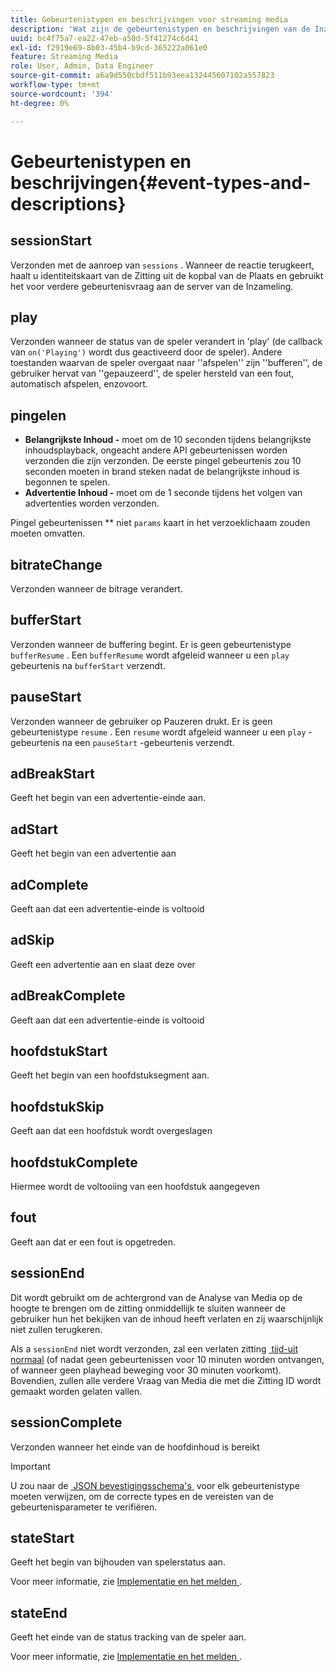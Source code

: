 ```yaml
---
title: Gebeurtenistypen en beschrijvingen voor streaming media
description: 'Wat zijn de gebeurtenistypen en beschrijvingen van de Inzameling van Media? '
uuid: bc4f75a7-ea22-47eb-a50d-5f41274c6d41
exl-id: f2919e69-8b03-45b4-b9cd-365222a061e0
feature: Streaming Media
role: User, Admin, Data Engineer
source-git-commit: a6a9d550cbdf511b93eea132445607102a557823
workflow-type: tm+mt
source-wordcount: '394'
ht-degree: 0%

---
```


# Gebeurtenistypen en beschrijvingen{#event-types-and-descriptions}

## sessionStart

Verzonden met de aanroep van `sessions` . Wanneer de reactie terugkeert, haalt u identiteitskaart van de Zitting uit de kopbal van de Plaats en gebruikt het voor verdere gebeurtenisvraag aan de server van de Inzameling.

## play

Verzonden wanneer de status van de speler verandert in &#39;play&#39; (de callback van `on('Playing')` wordt dus geactiveerd door de speler). Andere toestanden waarvan de speler overgaat naar &#39;&#39;afspelen&#39;&#39; zijn &#39;&#39;bufferen&#39;&#39;, de gebruiker hervat van &#39;&#39;gepauzeerd&#39;&#39;, de speler hersteld van een fout, automatisch afspelen, enzovoort.

## pingelen

* **Belangrijkste Inhoud -** moet om de 10 seconden tijdens belangrijkste inhoudsplayback, ongeacht andere API gebeurtenissen worden verzonden die zijn verzonden. De eerste pingel gebeurtenis zou 10 seconden moeten in brand steken nadat de belangrijkste inhoud is begonnen te spelen.
* **Advertentie Inhoud -** moet om de 1 seconde tijdens het volgen van advertenties worden verzonden.

Pingel gebeurtenissen ** niet `params` kaart in het verzoeklichaam zouden moeten omvatten.

## bitrateChange

Verzonden wanneer de bitrage verandert.

## bufferStart

Verzonden wanneer de buffering begint. Er is geen gebeurtenistype `bufferResume` . Een `bufferResume` wordt afgeleid wanneer u een `play` gebeurtenis na `bufferStart` verzendt.

## pauseStart

Verzonden wanneer de gebruiker op Pauzeren drukt. Er is geen gebeurtenistype `resume` . Een `resume` wordt afgeleid wanneer u een `play` -gebeurtenis na een `pauseStart` -gebeurtenis verzendt.

## adBreakStart

Geeft het begin van een advertentie-einde aan.

## adStart

Geeft het begin van een advertentie aan

## adComplete

Geeft aan dat een advertentie-einde is voltooid

## adSkip

Geeft een advertentie aan en slaat deze over

## adBreakComplete

Geeft aan dat een advertentie-einde is voltooid

## hoofdstukStart

Geeft het begin van een hoofdstuksegment aan.

## hoofdstukSkip

Geeft aan dat een hoofdstuk wordt overgeslagen

## hoofdstukComplete

Hiermee wordt de voltooiing van een hoofdstuk aangegeven

## fout

Geeft aan dat er een fout is opgetreden.

## sessionEnd

Dit wordt gebruikt om de achtergrond van de Analyse van Media op de hoogte te brengen om de zitting onmiddellijk te sluiten wanneer de gebruiker hun het bekijken van de inhoud heeft verlaten en zij waarschijnlijk niet zullen terugkeren.

Als a `sessionEnd` niet wordt verzonden, zal een verlaten zitting [&#x200B; tijd-uit normaal &#x200B;](../mc-api-impl/mc-api-timeout.md) (of nadat geen gebeurtenissen voor 10 minuten worden ontvangen, of wanneer geen playhead beweging voor 30 minuten voorkomt). Bovendien, zullen alle verdere Vraag van Media die met die Zitting ID wordt gemaakt worden gelaten vallen.

## sessionComplete

Verzonden wanneer het einde van de hoofdinhoud is bereikt

>[!IMPORTANT]
>
>U zou naar de [&#x200B; JSON bevestigingsschema&#39;s &#x200B;](mc-api-json-validation.md) voor elk gebeurtenistype moeten verwijzen, om de correcte types en de vereisten van de gebeurtenisparameter te verifiëren.

## stateStart

Geeft het begin van bijhouden van spelerstatus aan.

Voor meer informatie, zie [&#x200B; Implementatie en het melden &#x200B;](/help/use-cases/player-state-tracking/implementation-and-reporting.md).

## stateEnd

Geeft het einde van de status tracking van de speler aan.

Voor meer informatie, zie [&#x200B; Implementatie en het melden &#x200B;](/help/use-cases/player-state-tracking/implementation-and-reporting.md).
